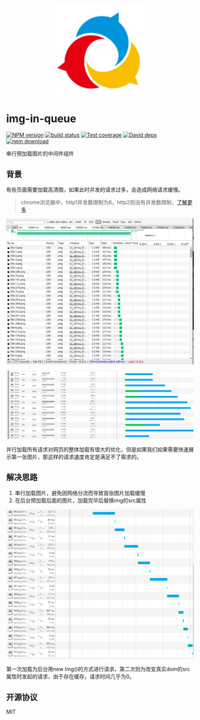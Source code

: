 <p align="center">
  <a href="http://ant.design">
    <img width="230" src="https://github.com/luke93h/img-in-queue/blob/master/docs/logo.png?raw=true">
  </a>
</p>

# img-in-queue

[![NPM version][npm-image]][npm-url]
[![build status][travis-image]][travis-url]
[![Test coverage][coveralls-image]][coveralls-url]
[![David deps][david-image]][david-url]
[![npm download][download-image]][download-url]

[npm-image]: https://img.shields.io/npm/v/img-in-queue.svg?style=flat-square
[npm-url]: https://www.npmjs.com/package/img-in-queue
[travis-image]: https://img.shields.io/travis/luke93h/img-in-queue.svg?style=flat-square
[travis-url]: https://travis-ci.org/luke93h/img-in-queue
[coveralls-image]: https://img.shields.io/coveralls/luke93h/img-in-queue.svg?style=flat-square
[coveralls-url]: https://coveralls.io/r/luke93h/img-in-queue?branch=master
[david-image]: https://img.shields.io/david/luke93h/img-in-queue.svg?style=flat-square
[david-url]: https://david-dm.org/luke93h/img-in-queue
[node-url]: http://nodejs.org/download/
[download-image]: https://img.shields.io/npm/dm/img-in-queue.svg?style=flat-square
[download-url]: https://github.com/luke93h/img-in-queue

串行预加载图片的中间件组件

## 背景

有些页面需要加载高清图，如果此时并发的请求过多，会造成网络请求缓慢。

> chrome浏览器中，http1并发数限制为6，http2则没有并发数限制，[了解更多](https://www.zhihu.com/question/34074946)

![http1](https://github.com/luke93h/img-in-queue/blob/master/assets/http1.jpg?raw=true) 

![http2](https://github.com/luke93h/img-in-queue/blob/master/assets/http2.png?raw=true) 

并行加载所有请求对网页的整体加载有很大的优化，但是如果我们如果需要快速展示第一张图片，那这样的请求速度肯定是满足不了需求的。

## 解决思路

1. 串行加载图片，避免因网络分流而导致首张图片加载缓慢
2. 在后台预加载后面的图片，加载完毕后替换img的src属性

![queue](https://github.com/luke93h/img-in-queue/blob/master/assets/queue.png?raw=true) 

第一次加载为后台用new Img()的方式进行请求，第二次则为改变真实dom的src属性时发起的请求，由于存在缓存，请求时间几乎为0。

## 开源协议 

MIT
